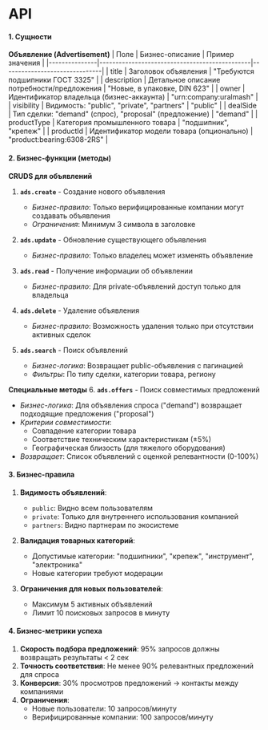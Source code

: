 # API

#### 1. Сущности
**Объявление (Advertisement)**
| Поле          | Бизнес-описание                                | Пример значения                |
|---------------|-----------------------------------------------|-------------------------------|
| title         | Заголовок объявления                          | "Требуются подшипники ГОСТ 3325" |
| description   | Детальное описание потребности/предложения    | "Новые, в упаковке, DIN 623"  |
| owner         | Идентификатор владельца (бизнес-аккаунта)     | "urn:company:uralmash"        |
| visibility    | Видимость: "public", "private", "partners"    | "public"                      |
| dealSide      | Тип сделки: "demand" (спрос), "proposal" (предложение) | "demand"               |
| productType   | Категория промышленного товара               | "подшипник", "крепеж"         |
| productId     | Идентификатор модели товара (опционально)     | "product:bearing:6308-2RS"    |

#### 2. Бизнес-функции (методы)
**CRUDS для объявлений**
1. **`ads.create`** - Создание нового объявления
   - *Бизнес-правило*: Только верифицированные компании могут создавать объявления
   - *Ограничения*: Минимум 3 символа в заголовке

2. **`ads.update`** - Обновление существующего объявления
   - *Бизнес-правило*: Только владелец может изменять объявление

3. **`ads.read`** - Получение информации об объявлении
   - *Бизнес-правило*: Для private-объявлений доступ только для владельца

4. **`ads.delete`** - Удаление объявления
   - *Бизнес-правило*: Возможность удаления только при отсутствии активных сделок

5. **`ads.search`** - Поиск объявлений
   - *Бизнес-логика*: Возвращает public-объявления с пагинацией
   - *Фильтры*: По типу сделки, категории товара, региону

**Специальные методы**
6. **`ads.offers`** - Поиск совместимых предложений
   - *Бизнес-логика*: Для объявления спроса ("demand") возвращает подходящие предложения ("proposal")
   - *Критерии совместимости*:
      - Совпадение категории товара
      - Соответствие техническим характеристикам (±5%)
      - Географическая близость (для тяжелого оборудования)
   - *Возвращает*: Список объявлений с оценкой релевантности (0-100%)

#### 3. Бизнес-правила
1. **Видимость объявлений**:
   - `public`: Видно всем пользователям
   - `private`: Только для внутреннего использования компанией
   - `partners`: Видно партнерам по экосистеме

2. **Валидация товарных категорий**:
   - Допустимые категории: "подшипники", "крепеж", "инструмент", "электроника"
   - Новые категории требуют модерации

3. **Ограничения для новых пользователей**:
   - Максимум 5 активных объявлений
   - Лимит 10 поисковых запросов в минуту

#### 4. Бизнес-метрики успеха
1. **Скорость подбора предложений**: 95% запросов должны возвращать результаты < 2 сек
2. **Точность соответствия**: Не менее 90% релевантных предложений для спроса
3. **Конверсия**: 30% просмотров предложений → контакты между компаниями
4. **Ограничения**:
   - Новые пользователи: 10 запросов/минуту
   - Верифицированные компании: 100 запросов/минуту
